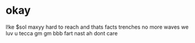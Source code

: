 # okay
l!ke
$sol maxyy
hard to reach
and thats facts
trenches
no more waves
we luv u tecca
gm gm
bbb
fart
nast
ah dont care
